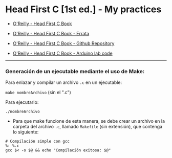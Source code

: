# Head First C [1st ed.] - My practices

- [O'Reilly - Head First C Book](https://www.oreilly.com/library/view/head-first-c/9781449335649/)

- [O'Reilly - Head First C Book - Errata](https://www.oreilly.com/catalog/errata.csp?isbn=0636920015482)

- [O'Reilly - Head First C Book - Github Repository](https://github.com/dogriffiths/HeadFirstC)

- [O'Reilly - Head First C Book - Arduino lab code](https://dogriffiths.github.io/HeadFirstC/)
---

### Generación de un ejecutable mediante el uso de Make:

Para enlazar y compilar un archivo `.c` en un ejecutable:

  `make nombreArchivo` (sin el ".c")

Para ejecutarlo:

  `./nombreArchivo`

- Para que make funcione de esta manera, se debe crear un archivo en la carpeta del archivo `.c`, llamado `Makefile` (sin extensión), que contenga lo siguiente:
```
# Compilación simple con gcc
%: %.c
gcc $< -o $@ && echo "Compilación exitosa: $@"
```
